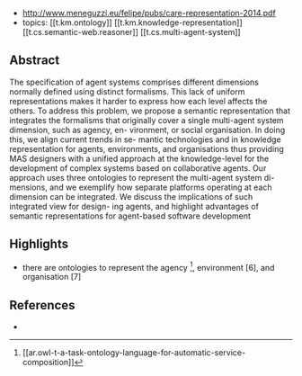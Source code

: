 
- http://www.meneguzzi.eu/felipe/pubs/care-representation-2014.pdf
- topics: [[t.km.ontology]] [[t.km.knowledge-representation]] [[t.cs.semantic-web.reasoner]] [[t.cs.multi-agent-system]] 

## Abstract

The specification of agent systems comprises different dimensions normally defined using distinct formalisms. This lack of uniform representations makes it harder to express how each level affects the others. To address this problem, we propose a semantic representation that integrates the formalisms that originally cover a single multi-agent system dimension, such as agency, en- vironment, or social organisation. In doing this, we align current trends in se- mantic technologies and in knowledge representation for agents, environments, and organisations thus providing MAS designers with a unified approach at the knowledge-level for the development of complex systems based on collaborative agents. Our approach uses three ontologies to represent the multi-agent system di- mensions, and we exemplify how separate platforms operating at each dimension can be integrated. We discuss the implications of such integrated view for design- ing agents, and highlight advantages of semantic representations for agent-based software development


## Highlights

- there are ontologies to represent the agency [^5], environment [6], and organisation [7]

## References

- [^5]: [[ar.owl-t-a-task-ontology-language-for-automatic-service-composition]]